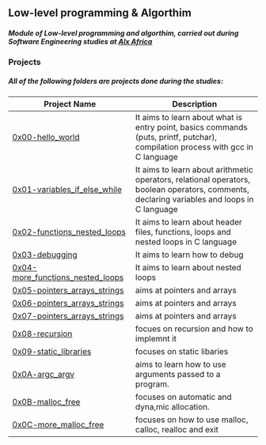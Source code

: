 ## Low-level programming & Algorthim

##### Module of **Low-level programming** and **algorthim**, carried out during **Software Engineering studies** at [Alx Africa](https://www.alxafrica.com/)

### Projects
##### All of the following folders are projects done during the studies:


| Project Name | Description|
| --- | --- |
| [0x00-hello_world](https://github.com/brian-ambani/alx-low_level_programming/tree/master/0x00-hello_world) | It aims to learn about what is entry point, basics commands (puts, printf, putchar), compilation process with gcc in C language |
| [0x01-variables_if_else_while](https://github.com/brian-ambani/alx-low_level_programming/tree/master/0x01-variables_if_else_while) | It aims to learn about arithmetic operators, relational operators, boolean operators, comments, declaring variables and loops in C language |
| [0x02-functions_nested_loops](https://github.com/luischaparroc/holbertonschool-low_level_programming/tree/master/0x02-functions_nested_loops) | It aims to learn about header files, functions, loops and nested loops in C language |
| [0x03-debugging](https://github.com/brian-ambani/alx-low_level_programming/tree/master/0x03-debugging) | It aims to learn how to debug |
| [0x04-more_functions_nested_loops](https://github.com/brian-ambani/alx-low_level_programming/tree/master/0x04-more_functions_nested_loops) | It aims to learn about nested loops |
| [0x05-pointers_arrays_strings](https://github.com/brian-ambani/alx-low_level_programming/tree/master/0x05-pointers_arrays_strings) | aims at pointers and arrays |
| [0x06-pointers_arrays_strings](https://github.com/luischaparroc/holbertonschool-low_level_programming/tree/master/0x06-pointers_arrays_strings) | aims at pointers and arrays |
| [0x07-pointers_arrays_strings](https://github.com/brian-ambani/alx-low_level_programming/tree/master/0x07-pointers_arrays_strings) | aims at pointers and arrays |
| [0x08-recursion](https://github.com/brian-ambani/alx-low_level_programming/tree/master/0x08-recursion) | focues on recursion and how to implemnt it |
| [0x09-static_libraries](https://github.com/brian-ambani/alx-low_level_programming/tree/master/0x09-static_libraries) | focuses on static libaries |
| [0x0A-argc_argv](https://github.com/brian-ambani/alx-low_level_programming/tree/master/0x0A-argc_argv) | aims to learn how to use arguments passed to a program. |
| [0x0B-malloc_free](https://github.com/lbrian-ambani/alx-low_level_programmin/tree/master/0x0B-malloc_free) | focuses on automatic and dyna,mic allocation. |
| [0x0C-more_malloc_free](https://github.brian-ambani/alx-low_level_programmingcom/brian-ambani/alx-low_level_programming/tree/master/0x0C-more_malloc_free) | focuses on how to use malloc, calloc, realloc and exit |


